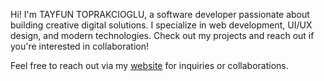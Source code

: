 Hi! I'm TAYFUN TOPRAKCIOGLU, a software developer passionate about building creative digital solutions. I specialize in web development, UI/UX design, and modern technologies. Check out my projects and reach out if you're interested in collaboration!

Feel free to reach out via my [website](https://tayfuntoprakcioglu.com/) for inquiries or collaborations.

